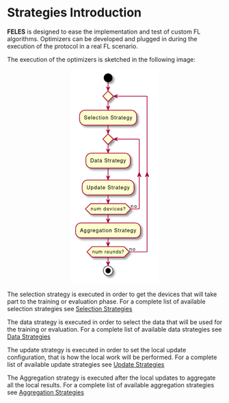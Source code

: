 # Strategies Introduction
**FELES** is designed to ease the implementation and test of custom FL algorithms.
Optimizers can be developed and plugged in during the execution of the protocol in a real FL scenario. 

The execution of the optimizers is sketched in the following image:

<p align="center">
  <img src="imgs/fl-strategies.png" height="500">
</p>


The selection strategy is executed in order to get the devices that will take part to the training or evaluation phase.
For a complete list of available selection strategies see [Selection Strategies](./selection_strategies.md)

The data strategy is executed in order to select the data that will be used for the training or evaluation.
For a complete list of available data strategies see [Data Strategies](./data_strategies.md)

The update strategy is executed in order to set the local update configuration, that is how the local work
will be performed.
For a complete list of available update strategies see [Update Strategies](./update_strategies.md)

The Aggregation strategy is executed after the local updates to aggregate all the local results.
For a complete list of available aggregation strategies see [Aggregation Strategies](./aggregation_strategies.md)

